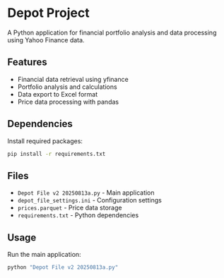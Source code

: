 # Depot Project

A Python application for financial portfolio analysis and data processing using Yahoo Finance data.

## Features

- Financial data retrieval using yfinance
- Portfolio analysis and calculations
- Data export to Excel format
- Price data processing with pandas

## Dependencies

Install required packages:

```bash
pip install -r requirements.txt
```

## Files

- `Depot File v2 20250813a.py` - Main application
- `depot_file_settings.ini` - Configuration settings
- `prices.parquet` - Price data storage
- `requirements.txt` - Python dependencies

## Usage

Run the main application:

```bash
python "Depot File v2 20250813a.py"
```